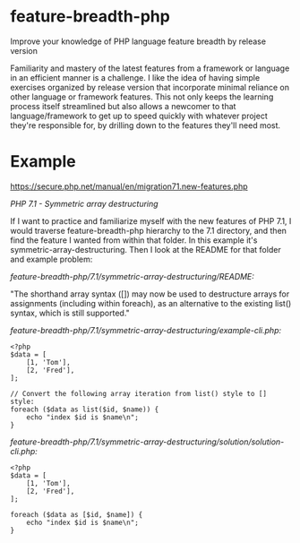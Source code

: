 # feature-breadth-php
Improve your knowledge of PHP language feature breadth by release version

Familiarity and mastery of the latest features from a framework or language in an efficient manner is a challenge. I like the idea of having simple exercises organized by release version that incorporate minimal reliance on other language or framework features. This not only keeps the learning process itself streamlined but also allows a newcomer to that language/framework to get up to speed quickly with whatever project they're responsible for, by drilling down to the features they'll need most.

# Example
https://secure.php.net/manual/en/migration71.new-features.php

_PHP 7.1 - Symmetric array destructuring_

If I want to practice and familiarize myself with the new features of PHP 7.1, I would traverse feature-breadth-php hierarchy to the 7.1 directory, and then find the feature I wanted from within that folder. In this example it's symmetric-array-destructuring. Then I look at the README for that folder and example problem:

_feature-breadth-php/7.1/symmetric-array-destructuring/README:_

"The shorthand array syntax ([]) may now be used to destructure arrays for assignments (including within foreach), as an alternative to the existing list() syntax, which is still supported."

_feature-breadth-php/7.1/symmetric-array-destructuring/example-cli.php:_

```
<?php
$data = [
    [1, 'Tom'],
    [2, 'Fred'],
];

// Convert the following array iteration from list() style to [] style:
foreach ($data as list($id, $name)) {
    echo "index $id is $name\n";    
}
```

_feature-breadth-php/7.1/symmetric-array-destructuring/solution/solution-cli.php:_

```
<?php
$data = [
    [1, 'Tom'],
    [2, 'Fred'],
];

foreach ($data as [$id, $name]) {
    echo "index $id is $name\n";    
}
